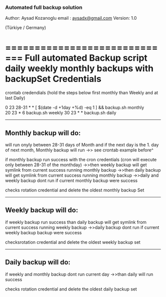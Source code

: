 ### Automated full backup solution ###

  Author: Aysad Kozanoglu
  email : aysadx@gmail.com
 Version: 1.0

   (Türkiye / Germany)

 =============================
 Full automated Backup script
 daily weekly monthly backups 
 with backupSet Credentials
 =============================

 crontab credendials 
 (hold the steps below first monthly than Weekly and at last Daily)

 0  23 28-31 * * [ $(date -d +1day +%d) -eq 1 ] && backup.sh monthly 	
 20 23 * 6 backup.sh weekly
 30 23 * * backup.sh daily


--------------------------
 Monthly backup will do:
 -------------------------
 will run onyly between 28-31 days of Month and
 if the next day is the 1. day of next month, Monthly backup will run
  ->> see crontab example before^

 if monthly backup run success with the cron credentials 
 (cron will execute  only between 28-31 of the monthday)
   ->>then weekly backup will get symlink from current success running monthly backup
   ->>then daily backup will get symlink from current success running monthly backup
   ->>daily and weekly backup dont run if current monthly backup were success

 checks rotation credential and delete the oldest monthly backup Set

--------------------------
 Weekly backup will do:
--------------------------
 if weekly backup run success 
 than daily backup will get symlink from current success running weekly backup
  ->>daily backup dont run if current weekly backup backup were success

 checksrotation credential and delete the oldest weekly backup set

--------------------------
 Daily backup will do:
--------------------------
 if weekly and monthly backup dont run current day 
  ->>than daily will run success 

 checks rotation credential and delete the oldest daily backup set


